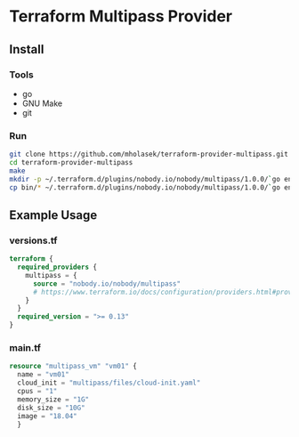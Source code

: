 # Terraform Multipass Provider

## Install
### Tools
* go
* GNU Make
* git

### Run
```bash
git clone https://github.com/mholasek/terraform-provider-multipass.git
cd terraform-provider-multipass
make
mkdir -p ~/.terraform.d/plugins/nobody.io/nobody/multipass/1.0.0/`go env GOOS`_`go env GOARCH`
cp bin/* ~/.terraform.d/plugins/nobody.io/nobody/multipass/1.0.0/`go env GOOS`_`go env GOARCH`
```

## Example Usage
### versions.tf
```terraform
terraform {
  required_providers {
    multipass = {
      source = "nobody.io/nobody/multipass"
      # https://www.terraform.io/docs/configuration/providers.html#provider-source
    }
  }
  required_version = ">= 0.13"
}
```

### main.tf
```terraform
resource "multipass_vm" "vm01" {
  name = "vm01"
  cloud_init = "multipass/files/cloud-init.yaml"
  cpus = "1"
  memory_size = "1G"
  disk_size = "10G"
  image = "18.04"
  }
```